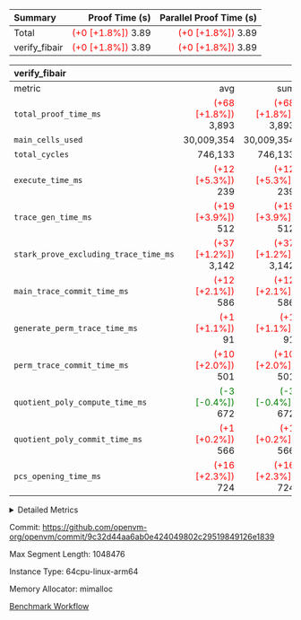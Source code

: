 | Summary | Proof Time (s) | Parallel Proof Time (s) |
|:---|---:|---:|
| Total | <span style='color: red'>(+0 [+1.8%])</span> 3.89 | <span style='color: red'>(+0 [+1.8%])</span> 3.89 |
| verify_fibair | <span style='color: red'>(+0 [+1.8%])</span> 3.89 | <span style='color: red'>(+0 [+1.8%])</span> 3.89 |


| verify_fibair |||||
|:---|---:|---:|---:|---:|
|metric|avg|sum|max|min|
| `total_proof_time_ms ` | <span style='color: red'>(+68 [+1.8%])</span> 3,893 | <span style='color: red'>(+68 [+1.8%])</span> 3,893 | <span style='color: red'>(+68 [+1.8%])</span> 3,893 | <span style='color: red'>(+68 [+1.8%])</span> 3,893 |
| `main_cells_used     ` |  30,009,354 |  30,009,354 |  30,009,354 |  30,009,354 |
| `total_cycles        ` |  746,133 |  746,133 |  746,133 |  746,133 |
| `execute_time_ms     ` | <span style='color: red'>(+12 [+5.3%])</span> 239 | <span style='color: red'>(+12 [+5.3%])</span> 239 | <span style='color: red'>(+12 [+5.3%])</span> 239 | <span style='color: red'>(+12 [+5.3%])</span> 239 |
| `trace_gen_time_ms   ` | <span style='color: red'>(+19 [+3.9%])</span> 512 | <span style='color: red'>(+19 [+3.9%])</span> 512 | <span style='color: red'>(+19 [+3.9%])</span> 512 | <span style='color: red'>(+19 [+3.9%])</span> 512 |
| `stark_prove_excluding_trace_time_ms` | <span style='color: red'>(+37 [+1.2%])</span> 3,142 | <span style='color: red'>(+37 [+1.2%])</span> 3,142 | <span style='color: red'>(+37 [+1.2%])</span> 3,142 | <span style='color: red'>(+37 [+1.2%])</span> 3,142 |
| `main_trace_commit_time_ms` | <span style='color: red'>(+12 [+2.1%])</span> 586 | <span style='color: red'>(+12 [+2.1%])</span> 586 | <span style='color: red'>(+12 [+2.1%])</span> 586 | <span style='color: red'>(+12 [+2.1%])</span> 586 |
| `generate_perm_trace_time_ms` | <span style='color: red'>(+1 [+1.1%])</span> 91 | <span style='color: red'>(+1 [+1.1%])</span> 91 | <span style='color: red'>(+1 [+1.1%])</span> 91 | <span style='color: red'>(+1 [+1.1%])</span> 91 |
| `perm_trace_commit_time_ms` | <span style='color: red'>(+10 [+2.0%])</span> 501 | <span style='color: red'>(+10 [+2.0%])</span> 501 | <span style='color: red'>(+10 [+2.0%])</span> 501 | <span style='color: red'>(+10 [+2.0%])</span> 501 |
| `quotient_poly_compute_time_ms` | <span style='color: green'>(-3 [-0.4%])</span> 672 | <span style='color: green'>(-3 [-0.4%])</span> 672 | <span style='color: green'>(-3 [-0.4%])</span> 672 | <span style='color: green'>(-3 [-0.4%])</span> 672 |
| `quotient_poly_commit_time_ms` | <span style='color: red'>(+1 [+0.2%])</span> 566 | <span style='color: red'>(+1 [+0.2%])</span> 566 | <span style='color: red'>(+1 [+0.2%])</span> 566 | <span style='color: red'>(+1 [+0.2%])</span> 566 |
| `pcs_opening_time_ms ` | <span style='color: red'>(+16 [+2.3%])</span> 724 | <span style='color: red'>(+16 [+2.3%])</span> 724 | <span style='color: red'>(+16 [+2.3%])</span> 724 | <span style='color: red'>(+16 [+2.3%])</span> 724 |



<details>
<summary>Detailed Metrics</summary>

|  | verify_program_compile_ms | total_cells | stark_prove_excluding_trace_time_ms | quotient_poly_compute_time_ms | quotient_poly_commit_time_ms | perm_trace_commit_time_ms | pcs_opening_time_ms | main_trace_commit_time_ms |
| --- | --- | --- | --- | --- | --- | --- | --- |
|  | 3 | 65,536 | 70 | 3 | 13 | 0 | 36 | 17 | 

| air_name | rows | quotient_deg | main_cols | interactions | constraints | cells |
| --- | --- | --- | --- | --- | --- | --- |
| AccessAdapterAir<2> |  | 4 |  | 5 | 12 |  | 
| AccessAdapterAir<4> |  | 4 |  | 5 | 12 |  | 
| AccessAdapterAir<8> |  | 4 |  | 5 | 12 |  | 
| FibonacciAir | 32,768 | 1 | 2 |  | 5 | 65,536 | 
| FriReducedOpeningAir |  | 4 |  | 35 | 59 |  | 
| NativePoseidon2Air<BabyBearParameters>, 1> |  | 4 |  | 31 | 302 |  | 
| PhantomAir |  | 4 |  | 3 | 4 |  | 
| ProgramAir |  | 1 |  | 1 | 4 |  | 
| VariableRangeCheckerAir |  | 1 |  | 1 | 4 |  | 
| VmAirWrapper<BranchNativeAdapterAir, BranchEqualCoreAir<1> |  | 2 |  | 11 | 23 |  | 
| VmAirWrapper<JalNativeAdapterAir, JalCoreAir> |  | 4 |  | 7 | 6 |  | 
| VmAirWrapper<NativeAdapterAir<2, 0>, PublicValuesCoreAir> |  | 4 |  | 11 | 22 |  | 
| VmAirWrapper<NativeAdapterAir<2, 1>, FieldArithmeticCoreAir> |  | 4 |  | 15 | 23 |  | 
| VmAirWrapper<NativeLoadStoreAdapterAir<1>, NativeLoadStoreCoreAir<1> |  | 4 |  | 19 | 31 |  | 
| VmAirWrapper<NativeVectorizedAdapterAir<4>, FieldExtensionCoreAir> |  | 4 |  | 15 | 23 |  | 
| VmConnectorAir |  | 4 |  | 3 | 8 |  | 
| VolatileBoundaryAir |  | 4 |  | 4 | 16 |  | 

| group | trace_gen_time_ms | total_proof_time_ms | total_cycles | total_cells | stark_prove_excluding_trace_time_ms | quotient_poly_compute_time_ms | quotient_poly_commit_time_ms | perm_trace_commit_time_ms | pcs_opening_time_ms | main_trace_commit_time_ms | main_cells_used | generate_perm_trace_time_ms | execute_time_ms |
| --- | --- | --- | --- | --- | --- | --- | --- | --- | --- | --- | --- | --- | --- |
| verify_fibair | 512 | 3,893 | 746,133 | 89,839,640 | 3,142 | 672 | 566 | 501 | 724 | 586 | 30,009,354 | 91 | 239 | 

| group | air_name | rows | prep_cols | perm_cols | main_cols | cells |
| --- | --- | --- | --- | --- | --- | --- |
| verify_fibair | AccessAdapterAir<2> | 131,072 |  | 16 | 11 | 3,538,944 | 
| verify_fibair | AccessAdapterAir<4> | 65,536 |  | 16 | 13 | 1,900,544 | 
| verify_fibair | AccessAdapterAir<8> | 32,768 |  | 16 | 17 | 1,081,344 | 
| verify_fibair | FriReducedOpeningAir | 512 |  | 76 | 64 | 71,680 | 
| verify_fibair | NativePoseidon2Air<BabyBearParameters>, 1> | 8,192 |  | 36 | 348 | 3,145,728 | 
| verify_fibair | PhantomAir | 16,384 |  | 8 | 6 | 229,376 | 
| verify_fibair | ProgramAir | 8,192 |  | 8 | 10 | 147,456 | 
| verify_fibair | VariableRangeCheckerAir | 262,144 | 2 | 8 | 1 | 2,359,296 | 
| verify_fibair | VmAirWrapper<BranchNativeAdapterAir, BranchEqualCoreAir<1> | 262,144 |  | 28 | 23 | 13,369,344 | 
| verify_fibair | VmAirWrapper<JalNativeAdapterAir, JalCoreAir> | 32,768 |  | 12 | 10 | 720,896 | 
| verify_fibair | VmAirWrapper<NativeAdapterAir<2, 1>, FieldArithmeticCoreAir> | 524,288 |  | 20 | 30 | 26,214,400 | 
| verify_fibair | VmAirWrapper<NativeLoadStoreAdapterAir<1>, NativeLoadStoreCoreAir<1> | 524,288 |  | 24 | 41 | 34,078,720 | 
| verify_fibair | VmAirWrapper<NativeVectorizedAdapterAir<4>, FieldExtensionCoreAir> | 8,192 |  | 20 | 40 | 491,520 | 
| verify_fibair | VmConnectorAir | 2 | 1 | 8 | 4 | 24 | 
| verify_fibair | VolatileBoundaryAir | 131,072 |  | 8 | 11 | 2,490,368 | 

</details>


Commit: https://github.com/openvm-org/openvm/commit/9c32d44aa6ab0e424049802c29519849126e1839

Max Segment Length: 1048476

Instance Type: 64cpu-linux-arm64

Memory Allocator: mimalloc

[Benchmark Workflow](https://github.com/openvm-org/openvm/actions/runs/12675558035)
